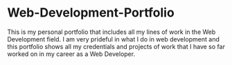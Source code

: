 # Web-Development-Portfolio
This is my personal portfolio that includes all my lines of work in the Web Development field. I am very prideful in what I do in web development and this portfolio shows all my credentials and projects of work that I have so far worked on in my career as a Web Developer. 

